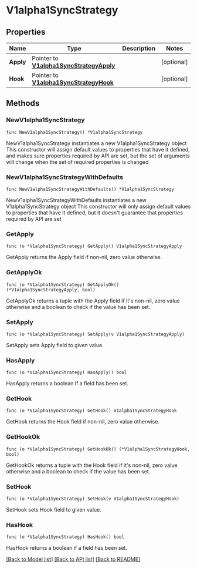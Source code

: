 # V1alpha1SyncStrategy

## Properties

Name | Type | Description | Notes
------------ | ------------- | ------------- | -------------
**Apply** | Pointer to [**V1alpha1SyncStrategyApply**](V1alpha1SyncStrategyApply.md) |  | [optional] 
**Hook** | Pointer to [**V1alpha1SyncStrategyHook**](V1alpha1SyncStrategyHook.md) |  | [optional] 

## Methods

### NewV1alpha1SyncStrategy

`func NewV1alpha1SyncStrategy() *V1alpha1SyncStrategy`

NewV1alpha1SyncStrategy instantiates a new V1alpha1SyncStrategy object
This constructor will assign default values to properties that have it defined,
and makes sure properties required by API are set, but the set of arguments
will change when the set of required properties is changed

### NewV1alpha1SyncStrategyWithDefaults

`func NewV1alpha1SyncStrategyWithDefaults() *V1alpha1SyncStrategy`

NewV1alpha1SyncStrategyWithDefaults instantiates a new V1alpha1SyncStrategy object
This constructor will only assign default values to properties that have it defined,
but it doesn't guarantee that properties required by API are set

### GetApply

`func (o *V1alpha1SyncStrategy) GetApply() V1alpha1SyncStrategyApply`

GetApply returns the Apply field if non-nil, zero value otherwise.

### GetApplyOk

`func (o *V1alpha1SyncStrategy) GetApplyOk() (*V1alpha1SyncStrategyApply, bool)`

GetApplyOk returns a tuple with the Apply field if it's non-nil, zero value otherwise
and a boolean to check if the value has been set.

### SetApply

`func (o *V1alpha1SyncStrategy) SetApply(v V1alpha1SyncStrategyApply)`

SetApply sets Apply field to given value.

### HasApply

`func (o *V1alpha1SyncStrategy) HasApply() bool`

HasApply returns a boolean if a field has been set.

### GetHook

`func (o *V1alpha1SyncStrategy) GetHook() V1alpha1SyncStrategyHook`

GetHook returns the Hook field if non-nil, zero value otherwise.

### GetHookOk

`func (o *V1alpha1SyncStrategy) GetHookOk() (*V1alpha1SyncStrategyHook, bool)`

GetHookOk returns a tuple with the Hook field if it's non-nil, zero value otherwise
and a boolean to check if the value has been set.

### SetHook

`func (o *V1alpha1SyncStrategy) SetHook(v V1alpha1SyncStrategyHook)`

SetHook sets Hook field to given value.

### HasHook

`func (o *V1alpha1SyncStrategy) HasHook() bool`

HasHook returns a boolean if a field has been set.


[[Back to Model list]](../README.md#documentation-for-models) [[Back to API list]](../README.md#documentation-for-api-endpoints) [[Back to README]](../README.md)


